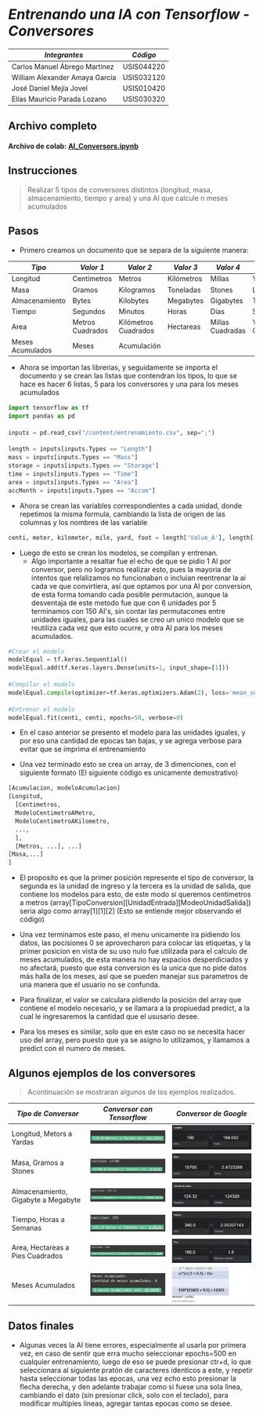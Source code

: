 # _**Entrenando una IA con Tensorflow - Conversores**_

*Integrantes* | *Código*
------------ | -------------
Carlos Manuel Ábrego Martínez|USIS044220
William Alexander Amaya García|USIS032120
José Daniel Mejía Jovel|USIS010420
Elías Mauricio Parada Lozano|USIS030320

## Archivo completo
#### Archivo de colab: [AI_Conversors.ipynb](AI_Conversors.ipynb)

## Instrucciones
> Realizar 5 tipos de conversores distintos (longitud, masa, almacenamiento, tiempo y area) y una AI que calcule n meses acumulados

## Pasos
- Primero creamos un documento que se separa de la siguiente manera:

*Tipo* | *Valor 1* | *Valor 2* | *Valor 3* | *Valor 4* | *Valor 5* | *Valor 6*
-|-|-|-|-|-|-
Longitud | Centímetros | Metros | Kilómetros | Millas | Yardas | Pies
Masa | Gramos | Kilogramos | Toneladas | Stones | Libras | Onzas
Almacenamiento | Bytes | Kilobytes | Megabytes | Gigabytes | Terabytes | Petabytes
Tiempo | Segundos | Minutos | Horas | Días | Semanas | Meses
Area | Metros Cuadrados | Kilómetros Cuadrados | Hectareas | Millas Cuadradas | Yardas Cuadradas | Pies Cuadrados
Meses Acumulados | Meses | Acumulación 

- Ahora se importan las librerias, y seguidamente se importa el documento y se crean las listas que contendran los tipos, lo que se hace es hacer 6 listas, 5 para los conversores y una para los meses acumulados

```Python
import tensorflow as tf
import pandas as pd

inputs = pd.read_csv("/content/entrenamiento.csv", sep=";")

length = inputs[inputs.Types == "Length"]
mass = inputs[inputs.Types == "Mass"]
storage = inputs[inputs.Types == "Storage"]
time = inputs[inputs.Types == "Time"]
area = inputs[inputs.Types == "Area"]
accMonth = inputs[inputs.Types == "Accum"]
```
- Ahora se crean las variables correspondientes a cada unidad, donde repetimos la misma formula, cambiando la lista de origen de las columnas y los nombres de las variable

```Python
centi, meter, kilometer, mile, yard, foot = length['Value_A'], length['Value_B'], length['Value_C'], length['Value_D'], length['Value_E'], length['Value_F']
```

- Luego de esto se crean los modelos, se compilan y entrenan.
   - Algo importante a resaltar fue el echo de que se pidio 1 AI por conversor, pero no logramos realizar esto, pues la mayoria de intentos que relalizamos no funcionaban o incluian reentrenar la ai cada ve que convirtiera, así que optamos por una AI por conversion, de esta forma tomando cada posible permutación, aunque la desventaja de este metodo fue que con 6 unidades por 5 terminamos con 150 AI's, sin contar las permutacones entre unidades iguales, para las cuales se creo un unico modelo que se reutiliza cada vez que esto ocurre, y otra AI para los meses acumulados.

```Python
#Crear el modelo
modelEqual = tf.keras.Sequential()
modelEqual.add(tf.keras.layers.Dense(units=1, input_shape=[1]))

#Compilar el modelo
modelEqual.compile(optimizer=tf.keras.optimizers.Adam(2), loss='mean_squared_error')

#Entrenar el modelo
modelEqual.fit(centi, centi, epochs=50, verbose=0)
```
  - En el caso anterior se presento el modelo para las unidades iguales, y por eso una cantidad de epocas tan bajas, y se agrega verbose para evitar que se imprima el entrenamiento

- Una vez terminado esto se crea un array, de 3 dimenciones, con el siguiente formato (El siguiente código es unicamente demostrativo)

```Python
[Acumulacion, modeloAcumulacion]
[Longitud,
  [Centimetros,
  ModeloCentimetroAMetro,
  ModeloCentimetroAKilometro,
  ...,
  ],
  [Metros, ...], ...]
[Masa,...]
]
```

- El proposito es que la primer posición represente el tipo de conversor, la segunda es la unidad de ingreso y la tercera es la unidad de salida, que contiene los modelos para esto, de este modo si queremos centimetros a metros (array[TipoConversion][UnidadEntrada][ModeoUnidadSalida]) seria algo como array[1][1][2] (Esto se entiende mejor observando el código)

- Una vez terminamos este paso, el menu unicamente ira pidiendo los datos, las pocisiones 0 se aprovecharon para colocar las etiquetas, y la primer posicion en vista de su uso nulo fue utilizada para el calculo de meses acumulados, de esta manera no hay espacios desperdiciados y no afectará, puesto que esta conversion es la unica que no pide datos más halla de los meses, así que se pueden manejar sus parametros de una manera que el usuario no se confunda.

- Para finalizar, el valor se calculara pidiendo la posición del array que contiene el modelo necesario, y se llamara a la propiuedad predict, a la cual le ingresaremos la cantidad que el ususario desee.

- Para los meses es similar, solo que en este caso no se necesita hacer uso del array, pero puesto que ya se asigno lo utilizamos, y llamamos a predict con el numero de meses.

## Algunos ejemplos de los conversores
> Acontinuación se mostraran algunos de los ejemplos realizados.

 *Tipo de Conversor* | *Conversor con Tensorflow* | *Conversor de Google*
-|-|-
Longitud, Metors a Yardas|![150 metros son 162.6355 yardas](MeterYard.png) | ![150 metros son 164.042 yardas](GoogleMeterYard.png)
Masa, Gramos a Stones|![15700.0 Gramos son 2.4723 Stones](GramStone.png) | ![15700.0 Gramos son 2.4723268 Stones](GoogleGramStone.png)
Almacenamiento, Gigabyte a Megabyte|![15700.0 Gramos son 2.4723 Stones](MbKb.png) | ![15700.0 Gramos son 2.4723268 Stones](GoogleMbKb.png)
Tiempo, Horas a Semanas|![15700.0 Gramos son 2.4723 Stones](HoraSemana.png) | ![15700.0 Gramos son 2.4723268 Stones](GoogleHoraSemana.png)
Area, Hectareas a Pies Cuadrados|![15700.0 Gramos son 2.4723 Stones](HectareaKilometroCua.png) | ![15700.0 Gramos son 2.4723268 Stones](GoogleHectareaKilometroCua.png)
Meses Acumulados | ![8 meses acumulados son 39.9839](Meses.png) | ![8 meses acumulados son 36](Meses.jpeg)

## Datos finales

- Algunas veces la AI tiene errores, especialmente al usarla por primera vez, en caso de sentir que erra mucho seleccionar epochs=500 en cualquier entrenamiento, luego de eso se puede presionar ctr+d, lo que seleccionara al siguiente pratón de caracteres identicos a este, y repetir hasta seleccionar todas las epocas, una vez echo esto presionar la flecha derecha, y den adelante trabajar como si fuese una sola linea, cambiando el dato (sin presionar click, solo con el teclado), para modificar multiples líneas, agregar tantas epocas como se desee.
